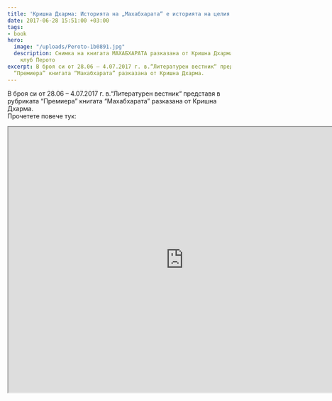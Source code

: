 ```yaml
---
title: 'Кришна Дхарма: Историята на „Махабхарата“ е историята на целия Космос'
date: 2017-06-28 15:51:00 +03:00
tags:
- book
hero:
  image: "/uploads/Peroto-1b0891.jpg"
  description: Снимка на книгата МАХАБХАРАТА разказана от Кришна Дхарма в Литературен
    клуб Перото
excerpt: В броя си от 28.06 – 4.07.2017 г. в.“Литературен вестник“ представя в рубриката
  “Премиера” книгата “Махабхарата” разказана от Кришна Дхарма.
---
```


В броя си от 28.06 – 4.07.2017 г. в.“Литературен вестник“ представя в рубриката “Премиера” книгата “Махабхарата” разказана от Кришна Дхарма.\
Прочетете повече тук:

<iframe src="https://drive.google.com/file/d/0B-YAvKlX2FSzU0FtRVR3eUlpeHM/preview" width="790" height="600"></iframe>